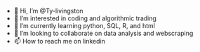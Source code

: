- 👋 Hi, I’m @Ty-livingston
- 👀 I’m interested in coding and algorithmic trading
- 🌱 I’m currently learning python, SQL, R, and html
- 💞️ I’m looking to collaborate on data analysis and webscraping
- 📫 How to reach me on linkedin

<!---
Ty-livingston/Ty-livingston is a ✨ special ✨ repository because its `README.md` (this file) appears on your GitHub profile.
You can click the Preview link to take a look at your changes.
--->
